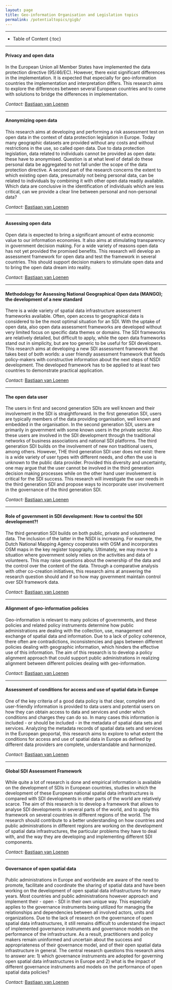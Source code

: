 ```yaml
---
layout: page
title: Geo-information Organisation and Legislation topics
permalink: /potentialtopics/gigb/
---
```



- - -

* Table of Content
{:toc}

- - -

#### Privacy and open data

In the European Union all Member States have implemented the data protection directive (95/46/EC). However, there exist significant differences in the implementation. It is expected that especially for geo-information countries the implementation and interpretation differs. This research aims to explore the differences between several European countries and to come with solutions to bridge the differences in implementation.

*Contact:* [Bastiaan van Loenen](http://www.bastiaanvanloenen.nl) 

- - - 

#### Anonymizing open data

This research aims at developing and performing a risk assessment test on open data in the context of data protection legislation in Europe. Today many geographic datasets are provided without any costs and without restrictions in the use, so called open data. Due to data protection legislation, data related to individuals cannot be provided as open data: these have to anonymised. Question is at what level of detail do these personal data be aggregated to not fall under the scope of the data protection directive. A second part of the research concerns the extent to which existing open data, presumably not being personal data, can be related to individuals by combining it with other open data readily available. Which data are conclusive in the identification of individuals which are less critical, can we provide a clear line between personal and non-personal data?

*Contact:* [Bastiaan van Loenen](http://www.bastiaanvanloenen.nl) 

- - -

#### Assessing open data

Open data is expected to bring a significant amount of extra economic value to our information economies. It also aims at stimulating transparency in government decision making. For a wide variety of reasons open data has not yet provided the promised benefits. This research will develop an assessment framework for open data and test the framework in several countries. This should support decision makers to stimulate open data and to bring the open data dream into reality.

*Contact:* [Bastiaan van Loenen](http://www.bastiaanvanloenen.nl) 

- - -

#### Methodology for Assessing National Geographical Open data (MANGO); the development of a new standard

There is a wide variety of spatial data infrastructure assessment frameworks available. Often, open access to geographical data is considered to be the most optimal situation for an SDI. With the uptake of open data, also open data assessment frameworks are developed without very limited focus on specific data themes or domains. The SDI frameworks are relatively detailed, but difficult to apply, while the open data frameworks stand out in simplicity, but are too generic to be useful for SDI developers. This research aims at developing a new SDI assessment framework that takes best of both worlds: a user friendly assessment framework that feeds policy-makers with constructive information about the next steps of NSDI development. The developed framework has to be applied to at least two countries to demonstrate practical application.

*Contact:* [Bastiaan van Loenen](http://www.bastiaanvanloenen.nl) 
 
- - - 

#### The open data user

The users in first and second generation SDIs are well known and their involvement in the SDI is straightforward. In the first generation SDI, users are typically members of the data providing organisation, well known and embedded in the organisation. In the second generation SDI, users are primarily in government with some known users in the private sector. Also these users are involved in the SDI development through the traditional networks of business associations and national SDI platforms. The third generation SDI builds on the involvement of new non traditional users, among others. However, THE third generation SDI user does not exist: there is a wide variety of user types with different needs, and often the use is unknown to the public data provider. Provided this diversity and uncertainty, one may argue that the user cannot be involved in the third generation decision making processes while on the other hand user involvement is critical for the SDI success. This research will investigate the user needs in the third generation SDI and propose ways to incorporate user involvement in the governance of the third generation SDI.

*Contact:* [Bastiaan van Loenen](http://www.bastiaanvanloenen.nl) 

 - - - 

#### Role of government in SDI development: How to control the SDI development?!

The third generation SDI builds on both public, private and volunteered data. The inclusion of the latter in the NSDI is increasing. For example, the Dutch National Mapping Agency cooperates with OSM and incorporates OSM maps in the key register topography. Ultimately, we may move to a situation where government solely relies on the activities and data of volunteers. This may raise questions about the ownership of the data and the control over the content of the data. Through a comparative analysis with other co-creation initiatives, this research aims at answering the research question should and if so how may government maintain control over SDI framework data.

*Contact:* [Bastiaan van Loenen](http://www.bastiaanvanloenen.nl) 

- - -

#### Alignment of geo-information policies

Geo-information is relevant to many policies of governments, and these policies and related policy instruments determine how public administrations are dealing with the collection, use, management and exchange of spatial data and information. Due to a lack of policy coherence, there often are contradictions, inconsistencies and gaps between different policies dealing with geographic information, which hinders the effective use of this information. The aim of this research is to develop a policy alignment approach that could support public administrations in realizing alignment between different policies dealing with  geo-information.

*Contact:* [Bastiaan van Loenen](http://www.bastiaanvanloenen.nl) 

- - -

#### Assessment of conditions for access and use of spatial data in Europe

One of the key criteria of a good data policy is that clear, complete and user-friendly information is provided to data users and potential users on how they can obtain access to data and services and under which conditions and charges they can do so. In many cases this information is included - or should be included - in the metadata of spatial data sets and services. Analyzing the metadata records of spatial data sets and services in the European geoportal, this research aims to explore to what extent the conditions for access and use of spatial data in Europe as defined by different data providers are complete, understandable and harmonized.

*Contact:* [Bastiaan van Loenen](http://www.bastiaanvanloenen.nl) 
 
- - - 

#### Global SDI Assessment Framework

While quite a lot of research is done and empirical information is available on the development of SDIs in European countries, studies in which the development of these European national spatial data infrastructures is compared with SDI developments in other parts of the world are relatively scarce. The aim of this research is to develop a framework that allows to analyse SDI developments in several parts of the world, and to apply this framework on several countries in different regions of the world. The research should contribute to a better understanding on how countries and public administrations in different regions are working on the development of spatial data infrastructures, the particular problems they have to deal with, and the way they are developing and implementing different SDI components. 

*Contact:* [Bastiaan van Loenen](http://www.bastiaanvanloenen.nl) 

 - - - 

#### Governance of open spatial data 

Public administrations in Europe and worldwide are aware of the need to promote, facilitate and coordinate the sharing of spatial data and have been working on the development of open spatial data infrastructures for many years. Most countries and public administrations however approach and implement their - open - SDI in their own unique way. This especially applies to the governance instruments being utilized for managing the relationships and dependencies between all involved actors, units and organizations. Due to the lack of research on the governance of open spatial data infrastructures, it still remains difficult to understand the impact of implemented governance instruments and governance models on the performance of the infrastructure. As a result, practitioners and policy makers remain uninformed and uncertain about the success and appropriateness of their governance model, and of their open spatial data infrastructure in general. The central research questions this research aims to answer are: 1) which governance instruments are adopted for governing open spatial data infrastructures in Europe and 2) what is the impact of different governance instruments and models on the performance of open spatial data policies?

*Contact:* [Bastiaan van Loenen](http://www.bastiaanvanloenen.nl) 